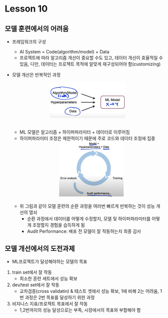 # Lesson 10


## 모델 훈련에서의 어려움

- 프레임워크의 구성
    - AI System = Code(algorithm/model) + Data
    - 프로젝트에 따라 알고리즘 개선이 중요할 수도 있고, 데이터 개선이 효율적일 수 있음, 다만, 데이터는 프로젝트 목적에 알맞게 재구성되어야 함(customizing)

- 모델 개선은 반복적인 과정
<br><center><img src= "./fig1.png" width="50%"></center><br>
    - ML 모델은 알고리즘 + 하이퍼파라미터 + 데이터로 이루어짐
    - 하이퍼파라미터 조정은 제한적이기 때문에 주로 코드와 데이터 조정에 집중
    <br><center><img src= "./fig2.png" width="45%"></center><br>
    - 위 그림과 같이 모델 훈련의 순환 과정을 여러번 빠르게 반복하는 것이 성능 개선의 열쇠
        - 순환 과정에서 데이터를 어떻게 수정할지, 모델 및 하이퍼파라미터를 어떻게 조정할지 경험을 습득하게 됨
        - Audit Performance: 배포 전 모델이 잘 작동하는지 최종 감사

## 모델 개선에서의 도전과제
- ML프로젝트가 달성해야하는 모델의 목표
1. train set에서 잘 작동
    - 최소한 훈련 세트에서 성능 확보
2. dev/test set에서 잘 작동
    - 교차검증(cross validatin) & 테스트 셋에서 성능 확보, 1에 비해 2는 어려움, 1번 과정은 2번 목표를 달성하기 위한 과정
3. 비지니스 지표/프로젝트 목표에서 잘 작동
    - 1,2번까지의 성능 달성으로는 부족, 시장에서의 목표와 부합해야 함
